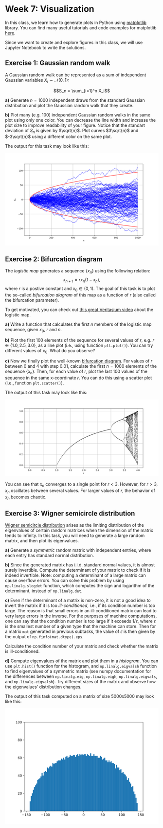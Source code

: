 # Week 7: Visualization

In this class, we learn how to generate plots in Python using [matplotlib](https://matplotlib.org) library. You can find many useful tutorials and code examples for matplotlib [here](https://matplotlib.org/stable/tutorials/index). 

Since we want to create and explore figures in this class, we will use Jupyter Notebook to write the solutions.

## Exercise 1: Gaussian random walk
A Gaussian random walk can be represented as a sum of independent Gaussian variables $X_i\sim\mathcal{N}(0,1)$:

$$S_n = \sum_{i=1}^n X_i$$

**a)** Generate $n=1000$ independent draws from the standard Gaussian distribution and plot the Gaussian random walk that they create.

**b)** Plot many (e.g. 100) independent Gaussian random walks in the same plot using only one color. You can decrease the line width and increase the plot size to improve readability of your figure. Notice that the standart deviation of $S_n$ is given by $\sqrt{n}$. Plot curves $3\sqrt{n}$ and $-3\sqrt{n}$ using a different color on the same plot. 

The output for this task may look like this:

<p align="center">
  <img src="https://raw.githubusercontent.com/mselezniova/CompMath23/fc74d9fa86ad6a78409baadc89ae1866f7649226/images/week7/ex1b.svg">
</p>

## Exercise 2: Bifurcation diagram

The *logistic map* generates a sequence $\{x_n\}$ using the following relation:
$$x_{n+1} = r x_n(1-x_n),$$
where $r$ is a postive constant and $x_0\in(0,1)$. The goal of this task is to plot the so-called *bifurcation diagram* of this map as a function of $r$ (also called the bifurcation parameter).

To get motivated, you can check out [this great Veritasium video](https://www.youtube.com/watch?v=ovJcsL7vyrk) about the logistic map.

**a)** Write a function that calculates the first $n$ members of the logistic map sequence, given $x_0$, $r$ and $n$.

**b)** Plot the first 100 elements of the sequence for several values of $r$, e.g. $r\in\{1.0,2.5,3.0\}$, as a line plot (i.e., using function ```plt.plot()```). You can try different values of $x_0$. What do you observe?

**c)** Now we finally plot the well-known [bifurcation diagram](https://en.wikipedia.org/wiki/Bifurcation_diagram). For values of $r$ between $0$ and $4$ with step $0.01$, calculate the first $n=1000$ elements of the sequence $\{x_n\}$. Then, for each value of $r$, plot the last $100$ values of the sequence in the same x-coordinate $r$. You can do this using a scatter plot (i.e., function ```plt.scatter()```). 

The output of this task may look like this:

<p align="center">
  <img src="https://raw.githubusercontent.com/mselezniova/CompMath23/fc74d9fa86ad6a78409baadc89ae1866f7649226/images/week7/ex2c.svg">
</p>

You can see that $x_n$ converges to a single point for $r<3$. However, for $r>3$, $x_n$ oscillates between several values. For larger values of $r$, the behavior of $x_n$ becomes chaotic.

## Exercise 3: Wigner semicircle distribution

[Wigner semicircle distribution](https://en.wikipedia.org/wiki/Wigner_semicircle_distribution) arises as the limiting distribution of the eigenvalues of certain random matrices when the dimension of the matrix tends to infinity. In this task, you will need to generate a large random matrix, and then plot its eigenvalues. 

**a)** Generate a *symmetric* random matrix with independent entries, where each entry has standard normal distribution.

**b)** Since the generated matrix has i.i.d. standard normal values, it is almost surely invertible. Compute the determinant of your matrix to check if it is indeed invertible. Note: computing a determinant of a large matrix can cause overflow errors. You can solve this problem by using ```np.linalg.slogdet``` function, which computes the sign and logarithm of the determinant, instead of ```np.linalg.det```.

**c)** Even if the determinant of a matrix is non-zero, it is not a good idea to invert the matrix if it is too *ill-conditioned*, i.e., if its condition number is too large. The reason is that small errors in an ill-conditioned matrix can lead to very large errors in the inverse. For the purposes of machine computations, one can say that the condition number is too large if it exceeds $1/\epsilon$, where $\epsilon$ is the smallest number of a given type that the machine can store. Then for a matrix ```mat``` generated in previous subtasks, the value of $\epsilon$ is then given by the output of ```np.finfo(mat.dtype).eps```.

Calculate the condition number of your matrix and check whether the matrix is ill-conditioned. 

**d)** Compute eigenvalues of the matrix and plot them in a *histogram*. You can use ```plt.hist()``` function for the histogram, and ```np.linalg.eigvalsh``` function to find eigenvalues of a symmetric matrix (see numpy documentation for the differences between ```np.linalg.eig```, ```np.linalg.eigh```, ```np.linalg.eigvals```, and ```np.linalg.eigvalsh```). Try different sizes of the matrix and observe how the eigenvalues' distribution changes.

The output of this task computed on a matrix of size $5000x5000$ may look like this:

<p align="center">
  <img src="https://raw.githubusercontent.com/mselezniova/CompMath23/d59a12beeaefd03e1b454f4aef1f9a963c2eac5b/images/week7/ex3d.svg">
</p>

